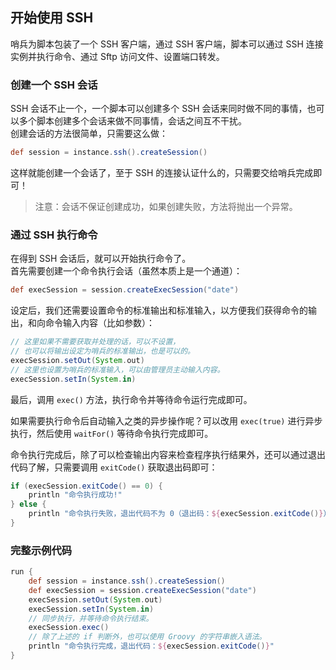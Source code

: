 ## 开始使用 SSH
哨兵为脚本包装了一个 SSH 客户端，通过 SSH 客户端，脚本可以通过 SSH 连接实例并执行命令、通过 Sftp 访问文件、设置端口转发。

### 创建一个 SSH 会话
SSH 会话不止一个，一个脚本可以创建多个 SSH 会话来同时做不同的事情，也可以多个脚本创建多个会话来做不同事情，会话之间互不干扰。  
创建会话的方法很简单，只需要这么做：
```groovy
def session = instance.ssh().createSession()
```
这样就能创建一个会话了，至于 SSH 的连接认证什么的，只需要交给哨兵完成即可！

> 注意：会话不保证创建成功，如果创建失败，方法将抛出一个异常。

### 通过 SSH 执行命令
在得到 SSH 会话后，就可以开始执行命令了。  
首先需要创建一个命令执行会话（虽然本质上是一个通道）：
```groovy
def execSession = session.createExecSession("date")
```
设定后，我们还需要设置命令的标准输出和标准输入，以方便我们获得命令的输出，和向命令输入内容（比如参数）：
```groovy
// 这里如果不需要获取并处理的话，可以不设置，
// 也可以将输出设定为哨兵的标准输出，也是可以的。
execSession.setOut(System.out)
// 这里也设置为哨兵的标准输入，可以由管理员主动输入内容。
execSession.setIn(System.in)
```

最后，调用 `exec()` 方法，执行命令并等待命令运行完成即可。

如果需要执行命令后自动输入之类的异步操作呢？可以改用 `exec(true)` 进行异步执行，然后使用 `waitFor()` 等待命令执行完成即可。

命令执行完成后，除了可以检查输出内容来检查程序执行结果外，还可以通过退出代码了解，只需要调用 `exitCode()` 获取退出码即可：
```groovy
if (execSession.exitCode() == 0) {
    println "命令执行成功!"
} else {
    println "命令执行失败，退出代码不为 0（退出码：${execSession.exitCode()}）"
}
```

### 完整示例代码
```groovy
run {
    def session = instance.ssh().createSession()
    def execSession = session.createExecSession("date")
    execSession.setOut(System.out)
    execSession.setIn(System.in)
    // 同步执行，并等待命令执行结束。
    execSession.exec()
    // 除了上述的 if 判断外，也可以使用 Groovy 的字符串嵌入语法。
    println "命令执行完成，退出代码：${execSession.exitCode()}"
}
```
